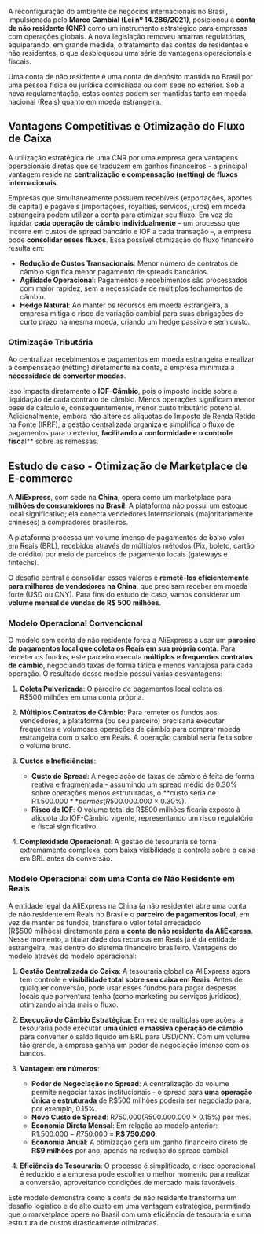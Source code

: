 A reconfiguração do ambiente de negócios internacionais no Brasil, impulsionada pelo **Marco Cambial (Lei nº 14.286/2021)**, posicionou a **conta de não residente (CNR)** como um instrumento estratégico para empresas com operações globais. A nova legislação removeu amarras regulatórias, equiparando, em grande medida, o tratamento das contas de residentes e não residentes, o que desbloqueou uma série de vantagens operacionais e fiscais. 

Uma conta de não residente é uma conta de depósito mantida no Brasil por uma pessoa física ou jurídica domiciliada ou com sede no exterior. Sob a nova regulamentação, estas contas podem ser mantidas tanto em moeda nacional (Reais) quanto em moeda estrangeira.

## Vantagens Competitivas e Otimização do Fluxo de Caixa

A utilização estratégica de uma CNR por uma empresa gera vantagens operacionais diretas que se traduzem em ganhos financeiros - a principal vantagem reside na **centralização e compensação (netting) de fluxos internacionais**.

Empresas que simultaneamente possuem recebíveis (exportações, aportes de capital) e pagáveis (importações, royalties, serviços, juros) em moeda estrangeira podem utilizar a conta para otimizar seu fluxo. Em vez de liquidar **cada operação de câmbio individualmente** – um processo que incorre em custos de spread bancário e IOF a cada transação –, a empresa pode **consolidar esses fluxos**. Essa possível otimização do fluxo financeiro resulta em:

* **Redução de Custos Transacionais**: Menor número de contratos de câmbio significa menor pagamento de spreads bancários.
* **Agilidade Operacional**: Pagamentos e recebimentos são processados com maior rapidez, sem a necessidade de múltiplos fechamentos de câmbio.
* **Hedge Natural**: Ao manter os recursos em moeda estrangeira, a empresa mitiga o risco de variação cambial para suas obrigações de curto prazo na mesma moeda, criando um hedge passivo e sem custo.

### Otimização Tributária

Ao centralizar recebimentos e pagamentos em moeda estrangeira e realizar a compensação (netting) diretamente na conta, a empresa minimiza a **necessidade de converter moedas**.

Isso impacta diretamente o **IOF-Câmbio**, pois o imposto incide sobre a liquidação de cada contrato de câmbio. Menos operações significam menor base de cálculo e, consequentemente, menor custo tributário potencial. Adicionalmente, embora não altere as alíquotas do Imposto de Renda Retido na Fonte (IRRF), a gestão centralizada organiza e simplifica o fluxo de pagamentos para o exterior, **facilitando a conformidade e o controle fisca**l** sobre as remessas.

## Estudo de caso - Otimização de Marketplace de E-commerce

A **AliExpress**, com sede na **China**, opera como um marketplace para **milhões de consumidores no Brasil**. A plataforma não possui um estoque local significativo; ela conecta vendedores internacionais (majoritariamente chineses) a compradores brasileiros.

A plataforma processa um volume imenso de pagamentos de baixo valor em Reais (BRL), recebidos através de múltiplos métodos (Pix, boleto, cartão de crédito) por meio de parceiros de pagamento locais (gateways e fintechs). 

O desafio central é consolidar esses valores e **remetê-los eficientemente para milhares de vendedores na China**, que precisam receber em moeda forte (USD ou CNY). Para fins do estudo de caso, vamos considerar um **volume mensal de vendas de R$ 500 milhões**.

### Modelo Operacional Convencional

O modelo sem conta de não residente força a AliExpress a usar um **parceiro de pagamentos local que coleta os Reais em sua própria conta**. Para remeter os fundos, este parceiro executa **múltiplos e frequentes contratos de câmbio**, negociando taxas de forma tática e menos vantajosa para cada operação. O resultado desse modelo possui várias desvantagens:

1. **Coleta Pulverizada**: O parceiro de pagamentos local coleta os R$500 milhões em uma conta própria.

1. **Múltiplos Contratos de Câmbio**: Para remeter os fundos aos vendedores, a plataforma (ou seu parceiro) precisaria executar frequentes e volumosas operações de câmbio para comprar moeda estrangeira com o saldo em Reais. A operação cambial seria feita sobre o volume bruto.

1. **Custos e Ineficiências**:
    * **Custo de Spread**: A negociação de taxas de câmbio é feita de forma reativa e fragmentada - assumindo um spread médio de 0.30% sobre operações menos estruturadas, o **custo seria de R$1.500.000** por mês (R$500.000.000 × 0.30%).
    * **Risco de IOF**: O volume total de R$500 milhões ficaria exposto à alíquota do IOF-Câmbio vigente, representando um risco regulatório e fiscal significativo.

1. **Complexidade Operacional**: A gestão de tesouraria se torna extremamente complexa, com baixa visibilidade e controle sobre o caixa em BRL antes da conversão.

### Modelo Operacional com uma Conta de Não Residente em Reais

A entidade legal da AliExpress na China (a não residente) abre uma conta de não residente em Reais no Brasi e o **parceiro de pagamentos local**, em vez de manter os fundos, transfere o valor total arrecadado (R$500 milhões) diretamente para a **conta de não residente da AliExpress**. Nesse momento, a titularidade dos recursos em Reais já é da entidade estrangeira, mas dentro do sistema financeiro brasileiro. Vantagens do modelo através do modelo operacional:

1. **Gestão Centralizada do Caixa**: A tesouraria global da AliExpress agora tem controle e **visibilidade total sobre seu caixa em Reais**. Antes de qualquer conversão, pode usar esses fundos para pagar despesas locais que porventura tenha (como marketing ou serviços jurídicos), otimizando ainda mais o fluxo.

1. **Execução de Câmbio Estratégica:** Em vez de múltiplas operações, a tesouraria pode executar **uma única e massiva operação de câmbio** para converter o saldo líquido em BRL para USD/CNY. Com um volume tão grande, a empresa ganha um poder de negociação imenso com os bancos.

1. **Vantagem em números**:
    * **Poder de Negociação no Spread**: A centralização do volume permite negociar taxas institucionais - o spread para **uma operação única e estruturada** de R$500 milhões poderia ser negociado para, por exemplo, 0.15%.
    * **Novo Custo de Spread**: R$750.000 (R$500.000.000 × 0.15%) por mês.
    * **Economia Direta Mensal**: Em relação ao modelo anterior: R$1.500.000 − R$750.000 = **R$ 750.000**.
    * **Economia Anual**: A otimização gera um ganho financeiro direto de **R$9 milhões** por ano, apenas na redução do spread cambial.

1. **Eficiência de Tesouraria**: O processo é simplificado, o risco operacional é reduzido e a empresa pode escolher o melhor momento para realizar a conversão, aproveitando condições de mercado mais favoráveis.

Este modelo demonstra como a conta de não residente transforma um desafio logístico e de alto custo em uma vantagem estratégica, permitindo que o marketplace opere no Brasil com uma eficiência de tesouraria e uma estrutura de custos drasticamente otimizadas.